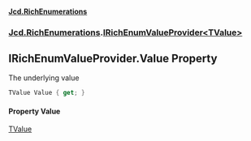 #### [Jcd.RichEnumerations](index.md 'index')
### [Jcd.RichEnumerations](Jcd.RichEnumerations.md 'Jcd.RichEnumerations').[IRichEnumValueProvider&lt;TValue&gt;](Jcd.RichEnumerations.IRichEnumValueProvider_TValue_.md 'Jcd.RichEnumerations.IRichEnumValueProvider<TValue>')

## IRichEnumValueProvider<TValue>.Value Property

The underlying value

```csharp
TValue Value { get; }
```

#### Property Value
[TValue](Jcd.RichEnumerations.IRichEnumValueProvider_TValue_.md#Jcd.RichEnumerations.IRichEnumValueProvider_TValue_.TValue 'Jcd.RichEnumerations.IRichEnumValueProvider<TValue>.TValue')